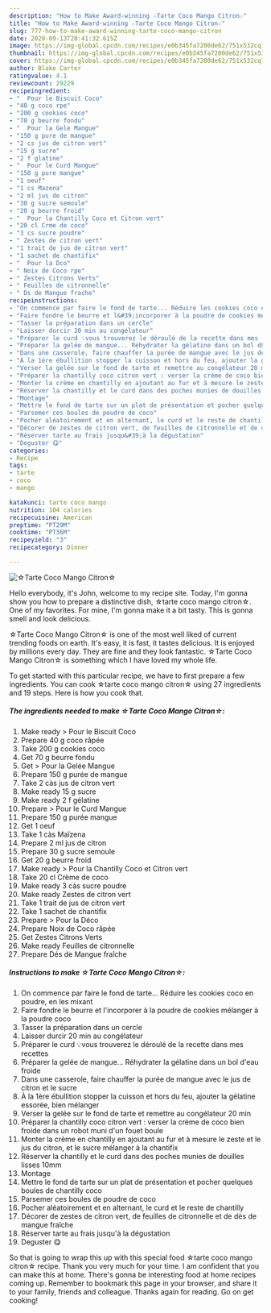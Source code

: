 ```yaml
---
description: "How to Make Award-winning ☆Tarte Coco Mango Citron☆"
title: "How to Make Award-winning ☆Tarte Coco Mango Citron☆"
slug: 777-how-to-make-award-winning-tarte-coco-mango-citron
date: 2020-09-13T20:41:32.615Z
image: https://img-global.cpcdn.com/recipes/e0b345fa7200de62/751x532cq70/☆tarte-coco-mango-citron☆-photo-principale-de-la-recette.jpg
thumbnail: https://img-global.cpcdn.com/recipes/e0b345fa7200de62/751x532cq70/☆tarte-coco-mango-citron☆-photo-principale-de-la-recette.jpg
cover: https://img-global.cpcdn.com/recipes/e0b345fa7200de62/751x532cq70/☆tarte-coco-mango-citron☆-photo-principale-de-la-recette.jpg
author: Blake Carter
ratingvalue: 4.1
reviewcount: 29229
recipeingredient:
- "  Pour le Biscuit Coco"
- "40 g coco rpe"
- "200 g cookies coco"
- "70 g beurre fondu"
- "  Pour la Gele Mangue"
- "150 g pure de mangue"
- "2 cs jus de citron vert"
- "15 g sucre"
- "2 f glatine"
- "  Pour le Curd Mangue"
- "150 g pure mangue"
- "1 oeuf"
- "1 cs Mazena"
- "2 ml jus de citron"
- "30 g sucre semoule"
- "20 g beurre froid"
- "  Pour la Chantilly Coco et Citron vert"
- "20 cl Crme de coco"
- "3 cs sucre poudre"
- " Zestes de citron vert"
- "1 trait de jus de citron vert"
- "1 sachet de chantifix"
- "  Pour la Dco"
- " Noix de Coco rpe"
- " Zestes Citrons Verts"
- " Feuilles de citronnelle"
- " Ds de Mangue frache"
recipeinstructions:
- "On commence par faire le fond de tarte... Réduire les cookies coco en poudre, en les mixant"
- "Faire fondre le beurre et l&#39;incorporer à la poudre de cookies mélanger à la poudre coco"
- "Tasser la préparation dans un cercle"
- "Laisser durcir 20 min au congélateur"
- "Préparer le curd 💡vous trouverez le déroulé de la recette dans mes recettes"
- "Préparer la gelée de mangue... Réhydrater la gélatine dans un bol d&#39;eau froide"
- "Dans une casserole, faire chauffer la purée de mangue avec le jus de citron et le sucre"
- "À la 1ère ébullition stopper la cuisson et hors du feu, ajouter la gélatine essorée, bien mélanger"
- "Verser la gelée sur le fond de tarte et remettre au congélateur 20 min"
- "Préparer la chantilly coco citron vert : verser la crème de coco bien froide dans un robot muni d&#39;un fouet boule"
- "Monter la crème en chantilly en ajoutant au fur et à mesure le zeste et le jus du citron, et le sucre mélanger à la chantifix"
- "Réserver la chantilly et le curd dans des poches munies de douilles lisses 10mm"
- "Montage"
- "Mettre le fond de tarte sur un plat de présentation et pocher quelques boules de chantilly coco"
- "Parsemer ces boules de poudre de coco"
- "Pocher aléatoirement et en alternant, le curd et le reste de chantilly"
- "Décorer de zestes de citron vert, de feuilles de citronnelle et de dès de mangue fraîche"
- "Réserver tarte au frais jusqu&#39;à la dégustation"
- "Deguster 😋"
categories:
- Recipe
tags:
- tarte
- coco
- mango

katakunci: tarte coco mango 
nutrition: 104 calories
recipecuisine: American
preptime: "PT29M"
cooktime: "PT36M"
recipeyield: "3"
recipecategory: Dinner

---
```



![☆Tarte Coco Mango Citron☆](https://img-global.cpcdn.com/recipes/e0b345fa7200de62/751x532cq70/☆tarte-coco-mango-citron☆-photo-principale-de-la-recette.jpg)

Hello everybody, it's John, welcome to my recipe site. Today, I'm gonna show you how to prepare a distinctive dish, ☆tarte coco mango citron☆. One of my favorites. For mine, I'm gonna make it a bit tasty. This is gonna smell and look delicious.



☆Tarte Coco Mango Citron☆ is one of the most well liked of current trending foods on earth. It's easy, it is fast, it tastes delicious. It is enjoyed by millions every day. They are fine and they look fantastic. ☆Tarte Coco Mango Citron☆ is something which I have loved my whole life.


To get started with this particular recipe, we have to first prepare a few ingredients. You can cook ☆tarte coco mango citron☆ using 27 ingredients and 19 steps. Here is how you cook that.

<!--inarticleads1-->

##### The ingredients needed to make ☆Tarte Coco Mango Citron☆:

1. Make ready  &gt; Pour le Biscuit Coco
1. Prepare 40 g coco râpée
1. Take 200 g cookies coco
1. Get 70 g beurre fondu
1. Get  &gt; Pour la Gelée Mangue
1. Prepare 150 g purée de mangue
1. Take 2 càs jus de citron vert
1. Make ready 15 g sucre
1. Make ready 2 f gélatine
1. Prepare  &gt; Pour le Curd Mangue
1. Prepare 150 g purée mangue
1. Get 1 oeuf
1. Take 1 càs Maïzena
1. Prepare 2 ml jus de citron
1. Prepare 30 g sucre semoule
1. Get 20 g beurre froid
1. Make ready  &gt; Pour la Chantilly Coco et Citron vert
1. Take 20 cl Crème de coco
1. Make ready 3 càs sucre poudre
1. Make ready  Zestes de citron vert
1. Take 1 trait de jus de citron vert
1. Take 1 sachet de chantifix
1. Prepare  &gt; Pour la Déco
1. Prepare  Noix de Coco râpée
1. Get  Zestes Citrons Verts
1. Make ready  Feuilles de citronnelle
1. Prepare  Dés de Mangue fraîche




<!--inarticleads2-->

##### Instructions to make ☆Tarte Coco Mango Citron☆:

1. On commence par faire le fond de tarte... Réduire les cookies coco en poudre, en les mixant
1. Faire fondre le beurre et l&#39;incorporer à la poudre de cookies mélanger à la poudre coco
1. Tasser la préparation dans un cercle
1. Laisser durcir 20 min au congélateur
1. Préparer le curd 💡vous trouverez le déroulé de la recette dans mes recettes
1. Préparer la gelée de mangue... Réhydrater la gélatine dans un bol d&#39;eau froide
1. Dans une casserole, faire chauffer la purée de mangue avec le jus de citron et le sucre
1. À la 1ère ébullition stopper la cuisson et hors du feu, ajouter la gélatine essorée, bien mélanger
1. Verser la gelée sur le fond de tarte et remettre au congélateur 20 min
1. Préparer la chantilly coco citron vert : verser la crème de coco bien froide dans un robot muni d&#39;un fouet boule
1. Monter la crème en chantilly en ajoutant au fur et à mesure le zeste et le jus du citron, et le sucre mélanger à la chantifix
1. Réserver la chantilly et le curd dans des poches munies de douilles lisses 10mm
1. Montage
1. Mettre le fond de tarte sur un plat de présentation et pocher quelques boules de chantilly coco
1. Parsemer ces boules de poudre de coco
1. Pocher aléatoirement et en alternant, le curd et le reste de chantilly
1. Décorer de zestes de citron vert, de feuilles de citronnelle et de dès de mangue fraîche
1. Réserver tarte au frais jusqu&#39;à la dégustation
1. Deguster 😋




So that is going to wrap this up with this special food ☆tarte coco mango citron☆ recipe. Thank you very much for your time. I am confident that you can make this at home. There's gonna be interesting food at home recipes coming up. Remember to bookmark this page in your browser, and share it to your family, friends and colleague. Thanks again for reading. Go on get cooking!
